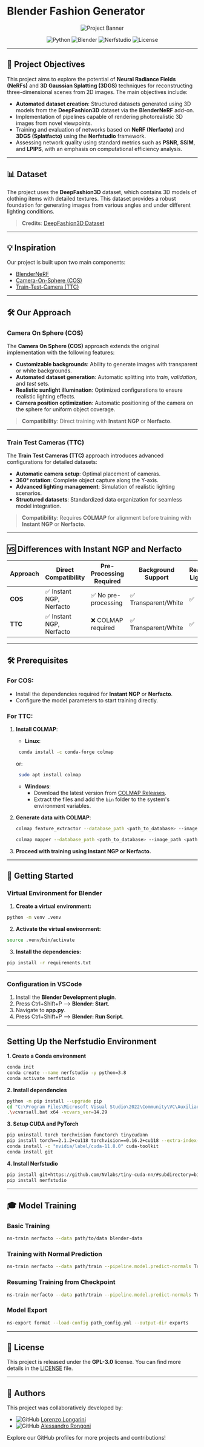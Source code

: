 # Blender Fashion Generator

<div align="center">
  <img src="assets/doc/banner.png" alt="Project Banner">
  
  <p>
    <img src="https://img.shields.io/badge/python-3.8-blue.svg" alt="Python">
    <img src="https://img.shields.io/badge/blender-3.6-orange.svg" alt="Blender">
    <img src="https://img.shields.io/badge/nerfstudio-0.3.4-green.svg" alt="Nerfstudio">
    <img src="https://img.shields.io/badge/license-GPL--3.0-red.svg" alt="License">
  </p>
</div>

---

## 🎯 Project Objectives

This project aims to explore the potential of **Neural Radiance Fields (NeRFs)** and **3D Gaussian Splatting (3DGS)** techniques for reconstructing three-dimensional scenes from 2D images. The main objectives include:

- **Automated dataset creation**: Structured datasets generated using 3D models from the **DeepFashion3D** dataset via the **BlenderNeRF** add-on.
- Implementation of pipelines capable of rendering photorealistic 3D images from novel viewpoints.
- Training and evaluation of networks based on **NeRF (Nerfacto)** and **3DGS (Splatfacto)** using the **Nerfstudio** framework.
- Assessing network quality using standard metrics such as **PSNR**, **SSIM**, and **LPIPS**, with an emphasis on computational efficiency analysis.

---

## 📊 Dataset

The project uses the **DeepFashion3D** dataset, which contains 3D models of clothing items with detailed textures. This dataset provides a robust foundation for generating images from various angles and under different lighting conditions.

> **Credits**: [DeepFashion3D Dataset](https://github.com/GAP-LAB-CUHK-SZ/deepFashion3D)

---

## 💡 Inspiration

Our project is built upon two main components:

- [BlenderNeRF](https://github.com/maximeraafat/BlenderNeRF)
- [Camera-On-Sphere (COS)](#camera-on-sphere-cos)
- [Train-Test-Camera (TTC)](#train-test-cameras-ttc)

---

## 🛠 Our Approach

### Camera On Sphere (COS)

The **Camera On Sphere (COS)** approach extends the original implementation with the following features:

- **Customizable backgrounds**: Ability to generate images with transparent or white backgrounds.
- **Automated dataset generation**: Automatic splitting into _train_, _validation_, and _test_ sets.
- **Realistic sunlight illumination**: Optimized configurations to ensure realistic lighting effects.
- **Camera position optimization**: Automatic positioning of the camera on the sphere for uniform object coverage.

> **Compatibility**: Direct training with **Instant NGP** or **Nerfacto**.

---

### Train Test Cameras (TTC)

The **Train Test Cameras (TTC)** approach introduces advanced configurations for detailed datasets:

- **Automatic camera setup**: Optimal placement of cameras.
- **360° rotation**: Complete object capture along the Y-axis.
- **Advanced lighting management**: Simulation of realistic lighting scenarios.
- **Structured datasets**: Standardized data organization for seamless model integration.

> **Compatibility**: Requires **COLMAP** for alignment before training with **Instant NGP** or **Nerfacto**.

---

## 🆚 Differences with Instant NGP and Nerfacto

| Approach | Direct Compatibility     | Pre-Processing Required | Background Support   | Realistic Lighting | Structured Dataset |
| -------- | ------------------------ | ----------------------- | -------------------- | ------------------ | ------------------ |
| **COS**  | ✅ Instant NGP, Nerfacto | ✅ No pre-processing    | ✅ Transparent/White | ✅                 | ✅                 |
| **TTC**  | ✅ Instant NGP, Nerfacto | ❌ COLMAP required      | ✅ Transparent/White | ✅                 | ✅                 |

---

## 🛠 Prerequisites

### For COS:

- Install the dependencies required for **Instant NGP** or **Nerfacto**.
- Configure the model parameters to start training directly.

### For TTC:

1. **Install COLMAP**:

   - **Linux**:

   ```bash
    conda install -c conda-forge colmap
   ```

   or:

   ```bash
    sudo apt install colmap
   ```

   - **Windows**:
     - Download the latest version from [COLMAP Releases](https://github.com/colmap/colmap/releases).
     - Extract the files and add the `bin` folder to the system's environment variables.

2. **Generate data with COLMAP**:

   ```bash
   colmap feature_extractor --database_path <path_to_database> --image_path <path_to_images>
   ```

   ```bash
   colmap mapper --database_path <path_to_database> --image_path <path_to_images> --output_path <path_to_output>
   ```

3. **Proceed with training using Instant NGP or Nerfacto.**

---

## 🚀 Getting Started

### Virtual Environment for Blender

1. **Create a virtual environment:**

```bash
python -m venv .venv
```

2. **Activate the virtual environment:**

```bash
source .venv/bin/activate
```

3. **Install the dependencies:**

```bash
pip install -r requirements.txt
```

---

### Configuration in VSCode

1. Install the **Blender Development plugin**.
2. Press Ctrl+Shift+P --> **Blender: Start**.
3. Navigate to **app.py**.
4. Press Ctrl+Shift+P --> **Blender: Run Script**.

---

## Setting Up the Nerfstudio Environment

**1. Create a Conda environment**

```bash
conda init
conda create --name nerfstudio -y python=3.8
conda activate nerfstudio
```

**2. Install dependencies**

```bash
python -m pip install --upgrade pip
cd "C:\Program Files\Microsoft Visual Studio\2022\Community\VC\Auxiliary\Build"
.\vcvarsall.bat x64 -vcvars_ver=14.29
```

**3. Setup CUDA and PyTorch**

```bash
pip uninstall torch torchvision functorch tinycudann
pip install torch==2.1.2+cu118 torchvision==0.16.2+cu118 --extra-index-url https://download.pytorch.org/whl/cu118
conda install -c "nvidia/label/cuda-11.8.0" cuda-toolkit
conda install git
```

**4. Install Nerfstudio**

```bash
pip install git+https://github.com/NVlabs/tiny-cuda-nn/#subdirectory=bindings/torch
pip install nerfstudio
```

---

## 🎓 Model Training

### Basic Training

```bash
ns-train nerfacto --data path/to/data blender-data
```

### Training with Normal Prediction

```bash
ns-train nerfacto --data path/train --pipeline.model.predict-normals True blender-data
```

### Resuming Training from Checkpoint

```bash
ns-train nerfacto --data path/train --pipeline.model.predict-normals True --load-dir path/outputs/train/nerfacto/YYYY-MM-DD/nerfstudio_models blender-data
```

### Model Export

```bash
ns-export format --load-config path_config.yml --output-dir exports
```

---

## 📝 License

This project is released under the **GPL-3.0** license. You can find more details in the [LICENSE](LICENSE) file.

---

## 👥 Authors

This project was collaboratively developed by:

- ![GitHub](https://img.shields.io/badge/-GitHub-181717?logo=github&logoColor=white&style=circle) [Lorenzo Longarini](https://github.com/LorenzoLongarini)
- ![GitHub](https://img.shields.io/badge/-GitHub-181717?logo=github&logoColor=white&style=circle) [Alessandro Rongoni](https://github.com/AlessandroRongoni)

Explore our GitHub profiles for more projects and contributions!

